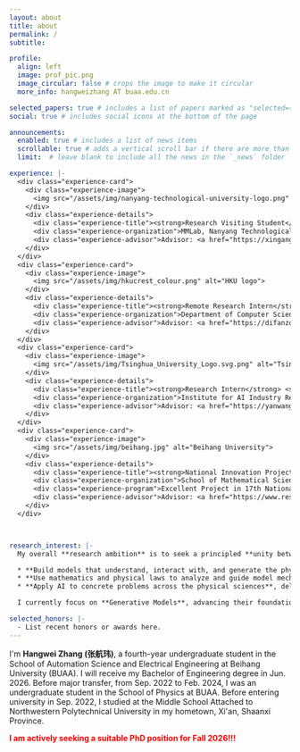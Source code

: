 ```yaml
---
layout: about
title: about
permalink: /
subtitle: 

profile:
  align: left
  image: prof_pic.png
  image_circular: false # crops the image to make it circular
  more_info: hangweizhang AT buaa.edu.cn

selected_papers: true # includes a list of papers marked as "selected={true}"
social: true # includes social icons at the bottom of the page

announcements:
  enabled: true # includes a list of news items
  scrollable: true # adds a vertical scroll bar if there are more than 3 news items
  limit:  # leave blank to include all the news in the `_news` folder

experience: |-
  <div class="experience-card">
    <div class="experience-image">
      <img src="/assets/img/nanyang-technological-university-logo.png" alt="NTU logo">
    </div>
    <div class="experience-details">
      <div class="experience-title"><strong>Research Visiting Student</strong> <span>(Jul 2025 -- Present)</span></div>
      <div class="experience-organization">MMLab, Nanyang Technological University</div>
      <div class="experience-advisor">Advisor: <a href="https://xingangpan.github.io/">Prof. Xingang Pan</a></div>
    </div>
  </div>
  <div class="experience-card">
    <div class="experience-image">
      <img src="/assets/img/hkucrest_colour.png" alt="HKU logo">
    </div>
    <div class="experience-details">
      <div class="experience-title"><strong>Remote Research Intern</strong> <span>(Mar 2025 -- Aug 2025)</span></div>
      <div class="experience-organization">Department of Computer Science, The University of Hong Kong</div>
      <div class="experience-advisor">Advisor: <a href="https://difanzou.github.io/">Prof. Difan Zou</a></div>
    </div>
  </div>
  <div class="experience-card">
    <div class="experience-image">
      <img src="/assets/img/Tsinghua_University_Logo.svg.png" alt="Tsinghua University logo">
    </div>
    <div class="experience-details">
      <div class="experience-title"><strong>Research Intern</strong> <span>(May 2024 - May 2025)</span></div>
      <div class="experience-organization">Institute for AI Industry Research, Tsinghua University</div>
      <div class="experience-advisor">Advisor: <a href="https://yanwang202199.github.io/">Prof. Yan Wang</a></div>
    </div>
  </div>
  <div class="experience-card">
    <div class="experience-image">
      <img src="/assets/img/beihang.jpg" alt="Beihang University">
    </div>
    <div class="experience-details">
      <div class="experience-title"><strong>National Innovation Project Leader</strong> <span>(Jun 2023 - Nov 2024)</span></div>
      <div class="experience-organization">School of Mathematical Sciences, Beihang University</div>
      <div class="experience-program">Excellent Project in 17th National Undergraduate Training Program for Innovation and Entrepreneurship</div>
      <div class="experience-advisor">Advisor: <a href="https://www.researchgate.net/profile/Guang-Mei-Wei">Prof. Guangmei Wei</a></div>
    </div>
  </div>



research_interest: |-
  My overall **research ambition** is to seek a principled **unity between AI and physics**. This vision spans three complementary aims:

  * **Build models that understand, interact with, and generate the physical world**, closing the loop between perception, control, and synthesis.
  * **Use mathematics and physical laws to analyze and guide model mechanisms**, turning theory into design principles for reliable and interpretable AI.
  * **Apply AI to concrete problems across the physical sciences**, delivering methods that are accurate, data-efficient, and experimentally useful.

  I currently focus on **Generative Models**, advancing their foundations and applications for high-fidelity, controllable, and physically grounded generation. I also have experience and interests in Scientific Machine Learning (SciML), AI4Physics, 3D Vision, Large Language Models (LLMs), Machine Learning Theory, and Reinforcement Learning (RL).

selected_honors: |-
  - List recent honors or awards here.
---
```


I'm **Hangwei Zhang (张航玮)**, a fourth-year undergraduate student in the School of Automation Science and Electrical Engineering at Beihang University (BUAA). I will receive my Bachelor of Engineering degree in Jun. 2026. Before major transfer, from Sep. 2022 to Feb. 2024, I was an undergraduate student in the School of Physics at BUAA. Before entering university in Sep. 2022, I studied at the Middle School Attached to Northwestern Polytechnical University in my hometown, Xi'an, Shaanxi Province.

**<span style="color:red;">I am actively seeking a suitable PhD position for Fall 2026!!!</span>**


<!--
Write your biography here. Tell the world about yourself. Link to your favorite [subreddit](http://reddit.com). You can put a picture in, too. The code is already in, just name your picture `prof_pic.jpg` and put it in the `img/` folder.

Put your address / P.O. box / other info right below your picture. You can also disable any of these elements by editing `profile` property of the YAML header of your `_pages/about.md`. Edit `_bibliography/papers.bib` and Jekyll will render your [publications page](/al-folio/publications/) automatically.

Link to your social media connections, too. This theme is set up to use [Font Awesome icons](https://fontawesome.com/) and [Academicons](https://jpswalsh.github.io/academicons/), like the ones below. Add your Facebook, Twitter, LinkedIn, Google Scholar, or just disable all of them.
-->
